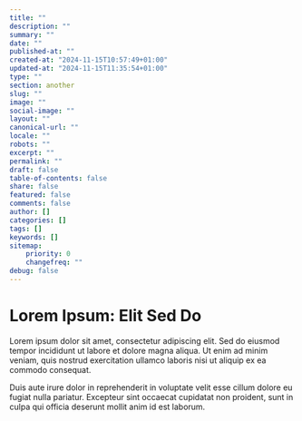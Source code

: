 ```yaml
---
title: ""
description: ""
summary: ""
date: ""
published-at: ""
created-at: "2024-11-15T10:57:49+01:00"
updated-at: "2024-11-15T11:35:54+01:00"
type: ""
section: another
slug: ""
image: ""
social-image: ""
layout: ""
canonical-url: ""
locale: ""
robots: ""
excerpt: ""
permalink: ""
draft: false
table-of-contents: false
share: false
featured: false
comments: false
author: []
categories: []
tags: []
keywords: []
sitemap:
    priority: 0
    changefreq: ""
debug: false
---
```


# Lorem Ipsum: Elit Sed Do

Lorem ipsum dolor sit amet, consectetur adipiscing elit. Sed do eiusmod tempor incididunt ut labore et dolore magna aliqua. Ut enim ad minim veniam, quis nostrud exercitation ullamco laboris nisi ut aliquip ex ea commodo consequat.

Duis aute irure dolor in reprehenderit in voluptate velit esse cillum dolore eu fugiat nulla pariatur. Excepteur sint occaecat cupidatat non proident, sunt in culpa qui officia deserunt mollit anim id est laborum.
